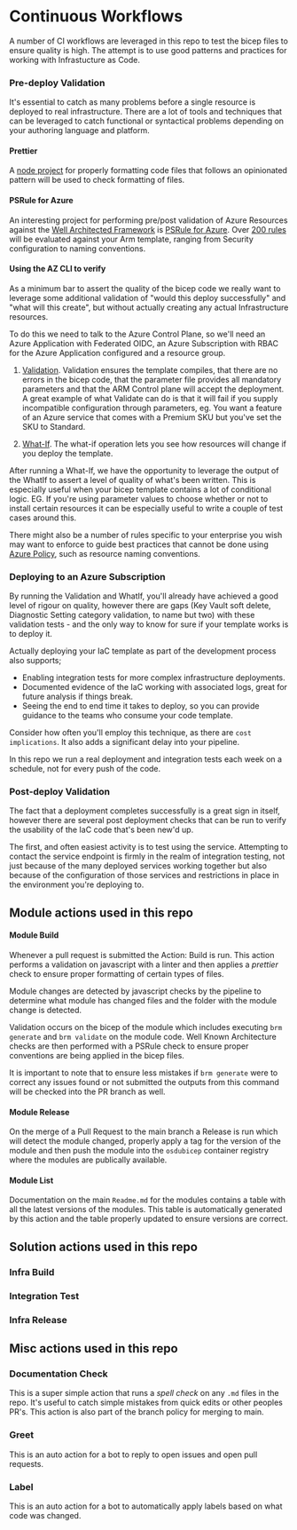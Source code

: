 # Continuous Workflows

A number of CI workflows are leveraged in this repo to test the bicep files to ensure quality is high. The attempt is to use good patterns and practices for working with Infrastucture as Code.

### Pre-deploy Validation

It's essential to catch as many problems before a single resource is deployed to real infrastructure. There are a lot of tools and techniques that can be leveraged to catch functional or syntactical problems depending on your authoring language and platform.

#### Prettier

A [node project](https://prettier.io/) for properly formatting code files that follows an opinionated pattern will be used to check formatting of files.

#### PSRule for Azure

An interesting project for performing pre/post validation of Azure Resources against the [Well Architected Framework](https://learn.microsoft.com/en-us/azure/architecture/framework/) is [PSRule for Azure](https://azure.github.io/PSRule.Rules.Azure/). Over [200 rules](https://azure.github.io/PSRule.Rules.Azure/en/baselines/Azure.All/) will be evaluated against your Arm template, ranging from Security configuration to naming conventions.

#### Using the AZ CLI to verify

As a minimum bar to assert the quality of the bicep code we really want to leverage some additional validation of "would this deploy successfully" and "what will this create", but without actually creating any actual Infrastructure resources.

To do this we need to talk to the Azure Control Plane, so we'll need an Azure Application with Federated OIDC, an Azure Subscription with RBAC for the Azure Application configured and a resource group.

1. [Validation](https://docs.microsoft.com/en-us/cli/azure/deployment/group?view=azure-cli-latest#az_deployment_group_validate). Validation ensures the template compiles, that there are no errors in the bicep code, that the parameter file provides all mandatory parameters and that the ARM Control plane will accept the deployment. A great example of what Validate can do is that it will fail if you supply incompatible configuration through parameters, eg. You want a feature of an Azure service that comes with a Premium SKU but you've set the SKU to Standard.

1. [What-If](https://docs.microsoft.com/en-us/azure/azure-resource-manager/templates/deploy-what-if). The what-if operation lets you see how resources will change if you deploy the template.

After running a What-If, we have the opportunity to leverage the output of the WhatIf to assert a level of quality of what's been written. This is especially useful when your bicep template contains a lot of conditional logic. EG. If you're using parameter values to choose whether or not to install certain resources it can be especially useful to write a couple of test cases around this.

There might also be a number of rules specific to your enterprise you wish may want to enforce to guide best practices that cannot be done using [Azure Policy](https://docs.microsoft.com/en-us/azure/governance/policy/overview), such as resource naming conventions.

### Deploying to an Azure Subscription

By running the Validation and WhatIf, you'll already have achieved a good level of rigour on quality, however there are gaps (Key Vault soft delete, Diagnostic Setting category validation, to name but two) with these validation tests - and the only way to know for sure if your template works is to deploy it.

Actually deploying your IaC template as part of the development process also supports;

- Enabling integration tests for more complex infrastructure deployments.
- Documented evidence of the IaC working with associated logs, great for future analysis if things break.
- Seeing the end to end time it takes to deploy, so you can provide guidance to the teams who consume your code template.

Consider how often you'll employ this technique, as there are `cost implications`. It also adds a significant delay into your pipeline.

In this repo we run a real deployment and integration tests each week on a schedule, not for every push of the code.

### Post-deploy Validation

The fact that a deployment completes successfully is a great sign in itself, however there are several post deployment checks that can be run to verify the usability of the IaC code that's been new'd up.

The first, and often easiest activity is to test using the service. Attempting to contact the service endpoint is firmly in the realm of integration testing, not just because of the many deployed services working together but also because of the configuration of those services and restrictions in place in the environment you're deploying to.

## Module actions used in this repo

#### Module Build

Whenever a pull request is submitted the Action: Build is run. This action performs a validation on javascript with a linter and then applies a _prettier_ check to ensure proper formatting of certain types of files.

Module changes are detected by javascript checks by the pipeline to determine what module has changed files and the folder with the module change is detected.

Validation occurs on the bicep of the module which includes executing `brm generate` and `brm validate` on the module code. Well Known Architecture checks are then performed with a PSRule check to ensure proper conventions are being applied in the bicep files.

It is important to note that to ensure less mistakes if `brm generate` were to correct any issues found or not submitted the outputs from this command will be checked into the PR branch as well.

#### Module Release

On the merge of a Pull Request to the main branch a Release is run which will detect the module changed, properly apply a tag for the version of the module and then push the module into the `osdubicep` container registry where the modules are publically available.

#### Module List

Documentation on the main `Readme.md` for the modules contains a table with all the latest versions of the modules. This table is automatically generated by this action and the table properly updated to ensure versions are correct.

## Solution actions used in this repo

### Infra Build

### Integration Test

### Infra Release

## Misc actions used in this repo

### Documentation Check

This is a super simple action that runs a _spell check_ on any `.md` files in the repo. It's useful to catch simple mistakes from quick edits or other peoples PR's. This action is also part of the branch policy for merging to main.

### Greet

This is an auto action for a bot to reply to open issues and open pull requests.

### Label

This is an auto action for a bot to automatically apply labels based on what code was changed.
